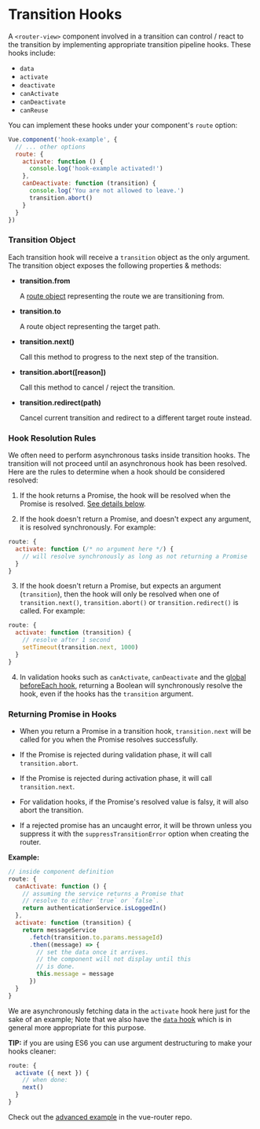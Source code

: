# Transition Hooks

A `<router-view>` component involved in a transition can control / react to the transition by implementing appropriate transition pipeline hooks. These hooks include:

- `data`
- `activate`
- `deactivate`
- `canActivate`
- `canDeactivate`
- `canReuse`

You can implement these hooks under your component's `route` option:

``` js
Vue.component('hook-example', {
  // ... other options
  route: {
    activate: function () {
      console.log('hook-example activated!')
    },
    canDeactivate: function (transition) {
      console.log('You are not allowed to leave.')
      transition.abort()
    }
  }
})
```

### Transition Object

Each transition hook will receive a `transition` object as the only argument. The transition object exposes the following properties & methods:

- **transition.from**

  A [route object](../route.md) representing the route we are transitioning from.

- **transition.to**

  A route object representing the target path.

- **transition.next()**

  Call this method to progress to the next step of the transition.

- **transition.abort([reason])**

  Call this method to cancel / reject the transition.

- **transition.redirect(path)**

  Cancel current transition and redirect to a different target route instead.

### Hook Resolution Rules

We often need to perform asynchronous tasks inside transition hooks. The transition will not proceed until an asynchronous hook has been resolved.  Here are the rules to determine when a hook should be considered resolved:

1. If the hook returns a Promise, the hook will be resolved when the Promise is resolved. [See details below](#returning-promise-in-hooks).

2. If the hook doesn't return a Promise, and doesn't expect any argument, it is resolved synchronously. For example:

  ``` js
  route: {
    activate: function (/* no argument here */) {
      // will resolve synchronously as long as not returning a Promise
    }
  }
  ```

3. If the hook doesn't return a Promise, but expects an argument (`transition`), then the hook will only be resolved when one of `transition.next()`, `transition.abort()` or `transition.redirect()` is called. For example:

  ``` js
  route: {
    activate: function (transition) {
      // resolve after 1 second
      setTimeout(transition.next, 1000)
    }
  }
  ```

4. In validation hooks such as `canActivate`, `canDeactivate` and the [global beforeEach hook](../api/before-each.md), returning a Boolean will synchronously resolve the hook, even if the hooks has the `transition` argument.

### Returning Promise in Hooks

- When you return a Promise in a transition hook, `transition.next` will be called for you when the Promise resolves successfully.

- If the Promise is rejected during validation phase, it will call `transition.abort`.

- If the Promise is rejected during activation phase, it will call `transition.next`.

- For validation hooks, if the Promise's resolved value is falsy, it will also abort the transition.

- If a rejected promise has an uncaught error, it will be thrown unless you suppress it with the `suppressTransitionError` option when creating the router.

**Example:**

``` js
// inside component definition
route: {
  canActivate: function () {
    // assuming the service returns a Promise that
    // resolve to either `true` or `false`.
    return authenticationService.isLoggedIn()
  },
  activate: function (transition) {
    return messageService
      .fetch(transition.to.params.messageId)
      .then((message) => {
        // set the data once it arrives.
        // the component will not display until this
        // is done.
        this.message = message
      })
  }
}
```

We are asynchronously fetching data in the `activate` hook here just for the sake of an example; Note that we also have the [`data` hook](data.md) which is in general more appropriate for this purpose.

**TIP:** if you are using ES6 you can use argument destructuring to make your hooks cleaner:

``` js
route: {
  activate ({ next }) {
    // when done:
    next()
  }
}
```

Check out the [advanced example](https://github.com/vuejs/vue-router/tree/dev/example/advanced) in the vue-router repo.
